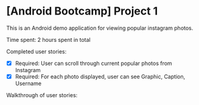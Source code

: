# [Android Bootcamp] Project 1

This is an Android demo application for viewing popular instagram photos.

Time spent: 2 hours spent in total

Completed user stories:

 * [x] Required: User can scroll through current popular photos from Instagram
 * [x] Required: For each photo displayed, user can see Graphic, Caption, Username
 
Walkthrough of user stories:
